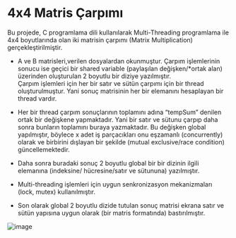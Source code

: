 # 4x4 Matris Çarpımı  

Bu projede, C programlama dili kullanılarak Multi-Threading programlama ile 4x4 boyutlarında olan iki matrisin çarpımı (Matrix Multiplication) gerçekleştirilmiştir.  
- A ve B matrisleri,verilen dosyalardan okunmuştur. Çarpım işlemlerinin sonucu ise geçici bir shared variable (paylaşılan değişken/*ortak alan) üzerinden oluşturulan 2 boyutlu bir diziye yazılmıştır.  
Çarpım işlemleri için her bir satır ve sütün çarpımı için bir thread oluşturulmuştur. Yani sonuç matrisinin her bir elemanını hesaplayan bir thread vardır.  

- Her bir thread çarpım sonuçlarının toplamını adına “tempSum” denilen ortak bir değişkene yapmaktadır. Yani bir satır ve sütunu çarpıp daha sonra bunların toplamını buraya yazmaktadır. Bu değişken global yapılmıştır, böylece x adet iş parçacıkları onu eşzamanlı (concurrently) olarak ve birbirini dışlayan bir şekilde (mutual exclusive/race condition) güncellemektedir.  

- Daha sonra buradaki sonuç 2 boyutlu global bir bir dizinin ilgili elemanına (indeksine/ hücresine/satır ve sütununa) yazılmıştır.  

- Multi-threading işlemleri için uygun senkronizasyon mekanizmaları (lock, mutex) kullanılmıştır.

- Son olarak global 2 boyutlu dizide tutulan sonuç matrisi ekrana satır ve sütün yapısına uygun olarak (bir matris formatında) bastırılmıştır.  

![image](https://github.com/nnurrs/Multi-Threading_matrisCarpim/assets/96475696/da5be8f1-bb24-4321-ad32-4765eff0fac9)

